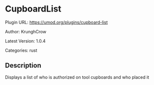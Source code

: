 # CupboardList

Plugin URL: https://umod.org/plugins/cupboard-list

Author: KrunghCrow

Latest Version: 1.0.4

Categories: rust

## Description

Displays a list of who is authorized on tool cupboards and who placed it
